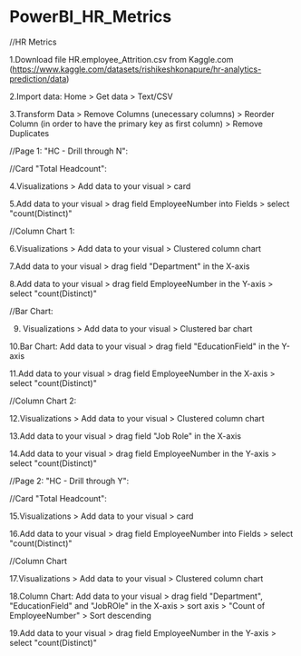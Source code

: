 # PowerBI_HR_Metrics
//HR Metrics

1.Download file HR.employee_Attrition.csv from Kaggle.com (https://www.kaggle.com/datasets/rishikeshkonapure/hr-analytics-prediction/data)

2.Import data: Home > Get data > Text/CSV 

3.Transform Data > Remove Columns (unecessary columns) > Reorder Column (in order to have the primary key as first column) > Remove Duplicates


//Page 1: "HC - Drill through N":

//Card "Total Headcount": 

4.Visualizations > Add data to your visual > card

5.Add data to your visual > drag field EmployeeNumber into Fields > select "count(Distinct)"

//Column Chart 1: 

6.Visualizations > Add data to your visual > Clustered column chart

7.Add data to your visual > drag field "Department" in the X-axis 

8.Add data to your visual > drag field EmployeeNumber in the Y-axis > select "count(Distinct)"

//Bar Chart:

9. Visualizations > Add data to your visual > Clustered bar chart

10.Bar Chart: Add data to your visual > drag field "EducationField" in the Y-axis 

11.Add data to your visual > drag field EmployeeNumber in the X-axis > select "count(Distinct)"

//Column Chart 2: 

12.Visualizations > Add data to your visual > Clustered column chart

13.Add data to your visual > drag field "Job Role" in the X-axis 

14.Add data to your visual > drag field EmployeeNumber in the Y-axis > select "count(Distinct)"


//Page 2: "HC - Drill through Y":

//Card "Total Headcount": 

15.Visualizations > Add data to your visual > card

16.Add data to your visual > drag field EmployeeNumber into Fields > select "count(Distinct)"

//Column Chart

17.Visualizations > Add data to your visual > Clustered column chart

18.Column Chart: Add data to your visual > drag field "Department", "EducationField" and "JobROle" in the X-axis > sort axis > "Count of EmployeeNumber" > Sort descending

19.Add data to your visual > drag field EmployeeNumber in the Y-axis > select "count(Distinct)"

